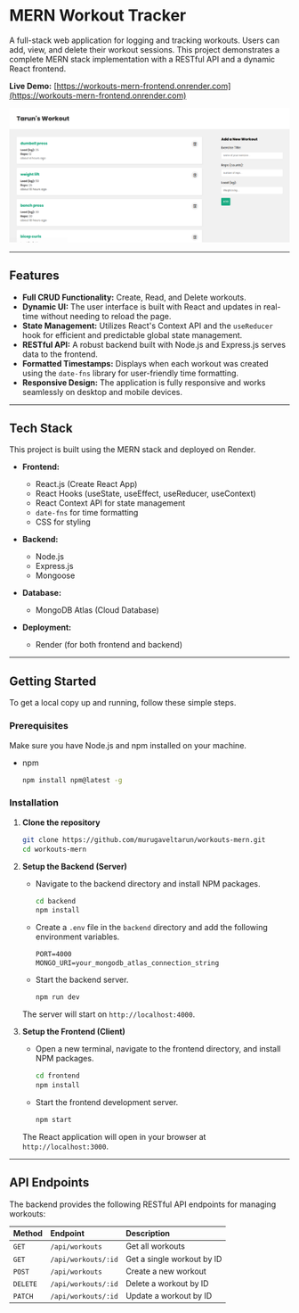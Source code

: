 # MERN Workout Tracker

A full-stack web application for logging and tracking workouts. Users can add, view, and delete their workout sessions. This project demonstrates a complete MERN stack implementation with a RESTful API and a dynamic React frontend.

**Live Demo:** [https://workouts-mern-frontend.onrender.com](https://workouts-mern-frontend.onrender.com)

![Workout Tracker Screenshot](./my_workouts.png)

---

## Features

* **Full CRUD Functionality:** Create, Read, and Delete workouts.
* **Dynamic UI:** The user interface is built with React and updates in real-time without needing to reload the page.
* **State Management:** Utilizes React's Context API and the `useReducer` hook for efficient and predictable global state management.
* **RESTful API:** A robust backend built with Node.js and Express.js serves data to the frontend.
* **Formatted Timestamps:** Displays when each workout was created using the `date-fns` library for user-friendly time formatting.
* **Responsive Design:** The application is fully responsive and works seamlessly on desktop and mobile devices.

---

## Tech Stack

This project is built using the MERN stack and deployed on Render.

* **Frontend:**
    * React.js (Create React App)
    * React Hooks (useState, useEffect, useReducer, useContext)
    * React Context API for state management
    * `date-fns` for time formatting
    * CSS for styling

* **Backend:**
    * Node.js
    * Express.js
    * Mongoose

* **Database:**
    * MongoDB Atlas (Cloud Database)

* **Deployment:**
    * Render (for both frontend and backend)

---

## Getting Started

To get a local copy up and running, follow these simple steps.

### Prerequisites

Make sure you have Node.js and npm installed on your machine.
* npm
    ```sh
    npm install npm@latest -g
    ```

### Installation

1.  **Clone the repository**
    ```sh
    git clone https://github.com/murugaveltarun/workouts-mern.git
    cd workouts-mern
    ```

2.  **Setup the Backend (Server)**
    * Navigate to the backend directory and install NPM packages.
        ```sh
        cd backend
        npm install
        ```
    * Create a `.env` file in the `backend` directory and add the following environment variables.
        ```
        PORT=4000
        MONGO_URI=your_mongodb_atlas_connection_string
        ```
    * Start the backend server.
        ```sh
        npm run dev
        ```
    The server will start on `http://localhost:4000`.

3.  **Setup the Frontend (Client)**
    * Open a new terminal, navigate to the frontend directory, and install NPM packages.
        ```sh
        cd frontend
        npm install
        ```
    * Start the frontend development server.
        ```sh
        npm start
        ```
    The React application will open in your browser at `http://localhost:3000`.

---

## API Endpoints

The backend provides the following RESTful API endpoints for managing workouts:

| Method | Endpoint             | Description                  |
| :----- | :------------------- | :--------------------------- |
| `GET`    | `/api/workouts`      | Get all workouts             |
| `GET`    | `/api/workouts/:id`  | Get a single workout by ID   |
| `POST`   | `/api/workouts`      | Create a new workout         |
| `DELETE` | `/api/workouts/:id`  | Delete a workout by ID       |
| `PATCH`  | `/api/workouts/:id`  | Update a workout by ID       |
